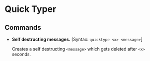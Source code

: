 # Quick Typer

## Commands

 - **Self destructing messages.**
[Syntax: `quicktype <x> <message>`]
  
   Creates a self destructing `<message>` which gets deleted after `<x>` seconds.
<!--stackedit_data:
eyJoaXN0b3J5IjpbLTE2NDAxNTU2MTVdfQ==
-->